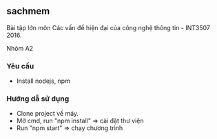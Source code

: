 ## sachmem
Bài tập lớn môn Các vấn đề hiện đại của công nghệ thông tin - INT3507 2016.

Nhóm A2

### Yêu cầu
- Install nodejs, npm

### Hướng dẫ sử dụng
- Clone project về máy.
- Mở cmd, run "npm install" => cài đặt thư viện
- Run "npm start" => chạy chương trình
